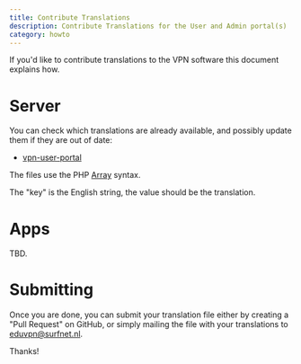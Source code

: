```yaml
---
title: Contribute Translations
description: Contribute Translations for the User and Admin portal(s)
category: howto
---
```


If you'd like to contribute translations to the VPN software this document
explains how.

# Server

You can check which translations are already available, and possibly update 
them if they are out of date:

* [vpn-user-portal](https://github.com/eduvpn/vpn-user-portal/tree/master/locale)

The files use the PHP 
[Array](https://secure.php.net/manual/en/language.types.array.php) syntax.

The "key" is the English string, the value should be the translation. 
# Apps

TBD.

# Submitting

Once you are done, you can submit your translation file either by creating a 
"Pull Request" on GitHub, or simply mailing the file with your translations to
[eduvpn@surfnet.nl](mailto:eduvpn@surfnet.nl).

Thanks!
